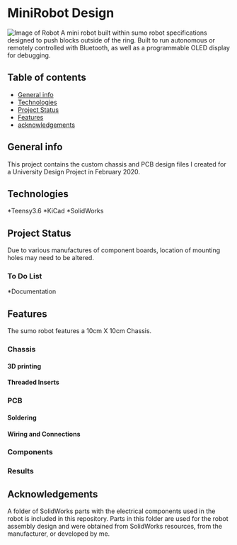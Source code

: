 # MiniRobot Design
![Image of Robot](https://github.com/bursonk/MiniRobot/blob/9408f1380da08fe55624b97ccad0f2fc3468c10f/Example/Robot_in_action.PNG)
A mini robot built within sumo robot specifications designed to push blocks outside of the ring.  Built to run autonomous or remotely controlled with Bluetooth, as well as a programmable OLED display for debugging.

## Table of contents
* [General info](#general-info)
* [Technologies](#technologies)
* [Project Status](#project-status)
* [Features](#features)
* [acknowledgements](#acknowledgements)


## General info
This project contains the custom chassis and PCB design files I created for a University Design Project in February 2020. 

## Technologies
*Teensy3.6
*KiCad
*SolidWorks

## Project Status
Due to various manufactures of component boards, location of mounting holes may need to be altered.

### To Do List
*Documentation

## Features
The sumo robot features a 10cm X 10cm Chassis.

### Chassis

#### 3D printing

#### Threaded Inserts

### PCB

#### Soldering

#### Wiring and Connections

### Components

### Results

## Acknowledgements
A folder of SolidWorks parts with the electrical components used in the robot is included in this repository. 
Parts in this folder are used for the robot assembly design and were obtained from SolidWorks resources, from the manufacturer, or developed by me.
